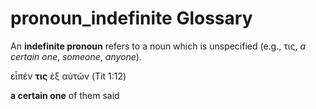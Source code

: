 # pronoun_indefinite Glossary
An **indefinite pronoun** refers to a noun which is unspecified (e.g., τις, *a certain one*, *someone*, *anyone*).

εἶπέν **τις** ἐξ αὐτῶν (Tit 1:12)

**a certain one** of them said